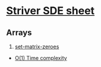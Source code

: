 # [Striver SDE sheet](https://takeuforward.org/interviews/strivers-sde-sheet-top-coding-interview-problems)

## Arrays

1. [set-matrix-zeroes](https://leetcode.com/problems/set-matrix-zeroes)
* [O(1) Time complexity](https://leetcode.com/problems/set-matrix-zeroes/solutions/6121398/video-o-1-space-use-the-first-row-and-column-as-a-note/)

